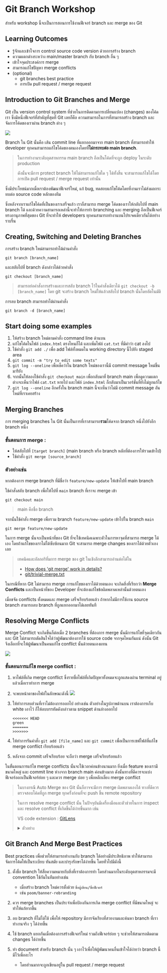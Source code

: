 # Git Branch Workshop

สำหรับ workshop นี้จะเป็นการสอนการใช้งานฟีเจอร์ branch และ merge ของ Git

## Learning Outcomes
- รู้จักและเข้าใจการ control source code version ด้วยการสร้าง branch
- ความแตกต่างระหว่าง main/master branch กับ branch อื่น ๆ
- เข้าใจจุดประสงค์การ merge
- สามารถแก้ไขปัญหา merge conflicts
- (optional)
  - git branches best practice
  - การเปิด pull request / merge request

## Introduction to Git Branches and Merge
Git เป็น version control system ที่ช่วยในการติดตามการเปลี่ยนแปลง (changes) ของโค้ดเรา ซึ่งมีหนึ่งฟีเจอร์ที่สำคัญที่สุดที่ Git เลยก็คือ ความสามารถในการที่สามารถสร้าง branch และจัดการโค้ดของเราผ่าน branch ต่าง ๆ

![](image/git-branches-merge.png)

Branch ใน Git นั้นคือ เส้น commit line ที่แยกออกมาจาก main branch ที่สามารถทำให้ developer ทุกคนสามารถแก้ไขโค้ดของตนเองโดยที่**ไม่กระทบต่อ main branch**.

> ในการทำงานระดับอุตสาหกรรม main branch ถือเป็นโค้ดที่จะถูก deploy ในระดับ production 
> 
> ดังนั้นจะมีการ protect branch ให้ไม่สามารถแก้ไขใด ๆ ได้ทั้งสิ้น 
> จะสามารถแก้ไขได้โดยการเปิด pull request / merge request เท่านั้น

ซึ่งมีประโยชน์มากเมื่อเราต้องพัฒนาฟีเจอร์ใหม่, แก้ bug, ทดสอบแก้ไขโค้ดโดยที่งานเราไม่ส่งผลกระทบต่อ source code หลักของทีม

ซึ่งหลังจากเราแก้ไขโค้ดที่เป็นของเราเสร็จแล้ว เราก็สามารถ merge โค้ดของเราให้กลับไปที่ main branch ได้ และด้วยความสามารถเหล่านี้จะทำให้การทำ branching และ merging ถือเป็นฟีเจอร์ทรงอานุภาพที่สุดของ Git ที่จะทำให้ developers ทุกคนสามารถทำงานบนโปรเจคเดียวกันได้อย่างราบรื่น

## Creating, Switching and Deleting Branches

การสร้าง branch ใหม่สามารถทำได้ผ่านคำสั่ง
```
git branch [branch_name]
```
และสลับไปที่ branch ดังกล่าวได้ด้วยคำสั่ง
```
git checkout [branch_name]
```
> สามารถย่อคำสั่งการสร้างและการสลับ branch ไว้ในคำสั่งเดียวได้
> `
> git checkout -b [branch_name]
> `
> โดย git จะสร้าง branch ใหม่ให้แล้วสลับไป branch นั้นโดยอัตโนมัติ


การลบ branch สามารถทำได้ผ่านคำสั่ง
```
git branch -d [branch_name]
```

<!-- ให้นักศึกษาลองสร้าง branch ใหม่และ commit ที่ branch ใหม่ดู และลองสลับกลับไป branch เก่าดู จะเห็นว่าใน main branch ไม่มี commit ของเรา แต่ใน branch ใหม่จะมี -->

## Start doing some examples

1. ให้สร้าง branch ใหม่ตามคำสั่ง command line ด้านบน
1. แก้ไขโค้ดในไฟล์ `index.html` ตรงไหนก็ได้ และเพิ่มไฟล์ `cat.txt` ที่มีคำว่า cat ลงไป
1. ใช้คำสั่ง `git add ./` เพื่อ add ไฟล์ทั้งหมดใน working directory นี้ไปยัง staged area 
1. `git commit -m "try to edit some texts"`
1. `git log --oneline` เพื่อเช็คว่าใน branch ใหม่ของเรานี้มี commit message ใหม่ขึ้นมารึยัง
1. จากนั้นให้ลองใช้คำสั่ง `git checkout main` เพื่อกลับมาที่ branch main เพื่อดูความแตกต่างจะเห็นว่าไฟล์ `cat.txt` หายไป และไฟล์ `index.html` ก็กลับมาเป็นเวอร์ชั่นที่ยังไม่ถูกแก้ไข
2. `git log --oneline` อีกครั้งใน branch main นี้จะเห็นว่าไม่มี commit message อันใหม่ที่เราเคยสร้าง

## Merging Branches
การ merging branches ใน Git นั้นเป็นการที่เราสามารถ**รวม**โค้ดจาก branch หนึ่งไปยังอีก branch หนึ่ง

### ขั้นตอนการ merge :
- ให้สลับไปที่ `[target branch]` (main branch หรือ branch หลักที่ต้องการให้รวมเข้าไป)
- ใช้คำสั่ง `git merge [source_branch]`

### ตัวอย่างเช่น 

หากต้องการ merge branch ที่มีชื่อว่า `feature/new-update` ให้เข้าไปที่ main branch

ใช้คำสั่งสลับ branch เพื่อให้ไปที่ `main` branch ที่เราจะ merge เข้า
```
git checkout main
```
> main คือชื่อ branch

จากนั้นใช้คำสั่ง merge เพื่อรวม branch `feature/new-update` เข้าไปใน branch `main`
```
git merge feature/new-update
```

ในการ merge นั้นจะเป็นหน้าที่ของ Git ที่จะใช้เทคนิคเฉพาะตัวในการหาจุดที่สามารถ merge ได้เอง โดยถ้าแก้ไขของเราไม่ได้ซับซ้อนมาก Git จะสามารถ merge changes ของเราได้ด้วยตัวเองเลย

> เทคนิคและอัลกอริทึ่มการ merge ของ git ในเชิงลึกสามารถอ่านต่อได้ใน
> - [How does 'git merge' work in details?](https://stackoverflow.com/questions/14961255/how-does-git-merge-work-in-details)
> - [git/trivial-merge.txt](https://github.com/git/git/blob/master/Documentation/technical/trivial-merge.txt)

ในกรณีที่หาก Git ไม่สามารถ merge การแก้ไขของเราได้ด้วยตนเอง จะเกิดสิ่งที่เรียกว่า **Merge Conflicts** และเป็นหน้าที่ของ Developer ที่จะต้องแก้ไขข้อผิดพลาดเหล่านั้นด้วยตนเอง

เมื่อขจัด conflicts ทั้งหมดและ merge เสร็จเรียบร้อยแล้ว ถ้าหากไม่มีการใช้งาน source branch สามารถลบ branch ที่ถูกแยกออกมาได้เลยทันที

## Resolving Merge Conflicts

Merge Conflict จะเกิดขึ้นก็ต่อเมื่อ 2 branches ที่ต้องการ merge นั้นมีการแก้ไขที่จุดเดียวกัน และ Git ไม่สามารถตัดสินใจได้ว่าผู้พัฒนาต้องการใช้ source code จากจุดไหนกันแน่ ดังนั้น Git จึงเลือกที่จะให้ผู้พัฒนาเป็นคนแก้ไข conflict นั้นด้วยตนเองแทน

![](image/merge-conflict.png)

### ขั้นตอนการแก้ไข merge conflict :
1. หาไฟล์ที่เกิด merge conflict ซึ่งรายชื่อไฟล์ที่เกิดปัญหาทั้งหมดจะถูกแสดงผ่าน terminal อยู่แล้วเมื่อเราทำการ merge
2. จะพบหน้าตาของไฟล์ในลักษณะดังนี้
![](image/img_merge-conflict.png)

3. ให้ทำการลบส่วนที่เราไม่ต้องการออกไป อย่างเช่น ตัวอย่างในรูปภาพด้านบน เราต้องการเก็บ white เอาไว้ ก็ให้ลบบรรทัดดังกล่าวตาม snippet ด้านล่างออกไป
	```
	<<<<<<< HEAD
	green
	=======
	>>>>>>>
	```
4. ให้ทำการรันคำสั่ง `git add [file_name]` และ `git commit` เพื่อเป็นการเซฟไฟล์ที่แก้ไข merge conflict เรียบร้อยแล้ว
5. หลังจาก commit เสร็จเรียบร้อย จะถือว่า merge เสร็จเรียบร้อยแล้ว

ในขั้นตอนการแก้ไข merge conflicts นั้นจะใช้เวลาค่อนข้างนานมาก ยิ่งเมื่อ feature ของเรามีขนาดใหญ่ และ commit line ห่างจาก branch main ค่อนข้างมาก ดังนั้นทางที่ดีควรจะแบ่งฟีเจอร์ออกเป็นฟีเจอร์ย่อย ๆ และควร merge บ่อย ๆ เพื่อหลีกเลี่ยง merge conflict

> ในบางกรณี Auto Merge ของ Git นั้นก็อาจจะมีการ merge ผิดพลาดเองได้ ทางที่ดีควรตรวจสอบโค้ดที่ถูก merge ทุกครั้งก่อนที่จะ push ขึ้น remote repository

> ในการ resolve merge conflict นั้น ในปัจจุบันมีเครื่องมือและตัวช่วยในการ inspect และ resolve conflict ที่เกิดขึ้นได้ง่ายขึ้นมาก เช่น
>
> VS code extension : [GitLens](https://marketplace.visualstudio.com/items?itemName=eamodio.gitlens)
> 
> <details>
> <summary>ตัวอย่าง</summary>
>
> ![](image/resolve-by-vscode.gif)
> </details>

## Git Branch And Merge Best Practices

Best practices เพื่อช่วยให้สามารถทำงานกับ branch ได้อย่างมีประสิทธิภาพ ทำให้สามารถจัดการโค้ดให้เป็นระเบียบ ทันสมัย และบำรุงรักษาได้ง่ายขึ้น โดยทั่วไปมีดังนี้

1. ตั้งชื่อ branch ให้สื่อความหมายกับสิ่งที่เราต้องการทำ โดยส่วนมากในระดับอุตสาหกรรมจะมี convention ใช้กันในทีมอย่างเช่น
   - เมื่อสร้าง branch ใหม่ควรตั้งด้วย `ชื่อผู้เขียน/ชื่อฟีเจอร์`
   - เช่น `poom/banner-rebranding`

2. ควร merge branches เป็นประจำเพื่อป้องกันการเกิด merge conflict ที่มีขนาดใหญ่ จะทำให้แก้ยากขึ้น

3. ลบ branch ที่ไม่ได้ใช้ เพื่อให้ repository มีการจัดเรียงที่สวยงามและค้นหา branch ที่เราทำงานจริง ๆ ได้ง่ายขึ้น

4. ใช้ branch แยกกันเมื่อต้องการสร้างฟีเจอร์ใหม่ รวมถึงฟีเจอร์ย่อย ๆ จะช่วยให้สามารถติดตาม changes ได้ง่ายขึ้น

5. ทำ document สำหรับ branch นั้น ๆ เอาไว้เพื่อให้ผู้พัฒนาคนอื่นเข้าใจได้ง่ายว่า branch นี้มีไว้เพื่ออะไร 
   - โดยส่วนมากจะถูกเขียนอยู่ใน pull request / merge request
